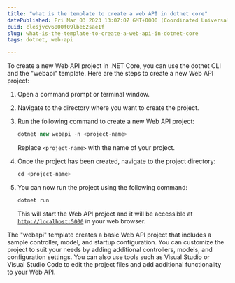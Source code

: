 ```yaml
---
title: "what is the template to create a web API in dotnet core"
datePublished: Fri Mar 03 2023 13:07:07 GMT+0000 (Coordinated Universal Time)
cuid: clesjvcv6000f09lbe62sae1f
slug: what-is-the-template-to-create-a-web-api-in-dotnet-core
tags: dotnet, web-api

---
```


To create a new Web API project in .NET Core, you can use the dotnet CLI and the "webapi" template. Here are the steps to create a new Web API project:

1. Open a command prompt or terminal window.
    
2. Navigate to the directory where you want to create the project.
    
3. Run the following command to create a new Web API project:
    
    ```csharp
    dotnet new webapi -n <project-name>
    ```
    
    Replace `<project-name>` with the name of your project.
    
4. Once the project has been created, navigate to the project directory:
    
    ```csharp
    cd <project-name>
    ```
    
5. You can now run the project using the following command:
    
    ```csharp
    dotnet run
    ```
    
    This will start the Web API project and it will be accessible at [`http://localhost:5000`](http://localhost:5000) in your web browser.
    

The "webapi" template creates a basic Web API project that includes a sample controller, model, and startup configuration. You can customize the project to suit your needs by adding additional controllers, models, and configuration settings. You can also use tools such as Visual Studio or Visual Studio Code to edit the project files and add additional functionality to your Web API.